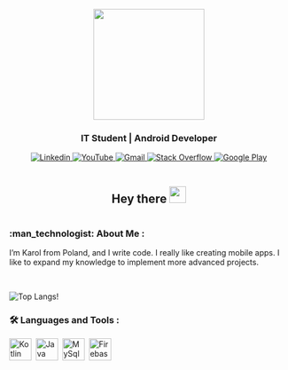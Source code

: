 
<!--
### Hi there 👋
#### IT Student | Android Developer
-->
<p align="center">
  <img src="https://media0.giphy.com/media/IeRdg7gLkfK1ly2mFU/giphy.gif?cid=790b76114a60bf714cf6e2607d9162be7fedfbad73480758&rid=giphy.gif&ct=s"height="200"/>
  <h3 align="center"> IT Student | Android Developer</h3>
  <div align="center">
    <a href="https://www.linkedin.com/in/karol-robak-065a8519a/">
      <img src="https://img.shields.io/badge/LinkedIn-blue?logo=linkedin&logoColor=white&style=for-the-badge"  title="Linkedin" alt="Linkedin"/>
    </a>
    <a href="https://www.youtube.com/channel/UCc16N-rppD5NF6rW3ja_evA">
      <img src="https://img.shields.io/badge/YouTube-red?style=for-the-badge&logo=youtube&logoColor=white"title="YouTube" alt="YouTube"/>
    </a>
    <a href="mailto:voidsamuraj2137@gmail.com">
      <img src="https://img.shields.io/badge/Gmail-D14836?style=for-the-badge&logo=gmail&logoColor=white"title="Gmail" alt="Gmail"/>
    </a>
    <a href="https://stackoverflow.com/users/12041519">
      <img src="https://img.shields.io/badge/Stack_Overflow-FE7A16?style=for-the-badge&logo=stack-overflow&logoColor=white"title="Stack Overflow" alt="Stack Overflow"/>
    </a>
    <a href="https://play.google.com/store/apps/developer?id=VoidSamuraj">
      <img src="https://img.shields.io/badge/Google_Play-414141?style=for-the-badge&logo=google-play&logoColor=white"title="Google Play" alt="Google Play"/>
    </a>
</div>
<p align="center">
  <img src="https://komarev.com/ghpvc/?username=corsairoo&style=flat-square&color=blue" alt="">
</p>
<h2 align="center"> Hey there <img src="https://media.giphy.com/media/hvRJCLFzcasrR4ia7z/giphy.gif" width="30px"/></h1>
<img src="https://user-images.githubusercontent.com/49106260/150949705-71a25eab-e611-4114-82fc-c92448e662e4.jpg" alt="">

 </p>
 <h3>:man_technologist: About Me :</h3>
 

 
 I’m Karol from Poland, and I write code. I really like creating mobile apps. I like to expand my knowledge to implement more advanced projects.





<br/>
  
<!--
![corsairoo's GitHub stats](https://github-readme-stats.vercel.app/api?username=corsairoo&show_icons=true&theme=algolia&hide=contribs)  -->

![Top Langs](https://github-readme-stats.vercel.app/api/top-langs/?username=corsairoo&layout=compact&theme=algolia)!
### :hammer_and_wrench: Languages and Tools :
<div>
<image src="https://github.com/devicons/devicon/blob/master/icons/kotlin/kotlin-original.svg" title="Kotlin" alt="Kotlin" width="40" height="40"/>&nbsp;
<image src="https://github.com/devicons/devicon/blob/master/icons/java/java-original-wordmark.svg" title="Java" alt="Java" width="40" height="40"/>&nbsp;
<image src="https://github.com/devicons/devicon/blob/master/icons/mysql/mysql-original-wordmark.svg" title="MySql" alt="MySql" width="40" height="40"/>&nbsp;
<image src="https://github.com/devicons/devicon/blob/master/icons/firebase/firebase-plain-wordmark.svg" title="Firebase" alt="Firebase" width="40" height="40"/>&nbsp;
</div>
<!---
corsairoo/corsairoo is a ✨ special ✨ repository because its `README.md` (this file) appears on your GitHub profile.
You can click the Preview link to take a look at your changes.
--->
